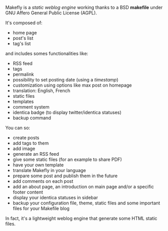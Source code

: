 Makefly is a *static weblog engine* working thanks to a BSD **makefile** under GNU Affero General Public License (AGPL).

It's composed of:

  * home page
  * post's list
  * tag's list

and includes somes functionalities like:

  * RSS feed
  * tags
  * permalink
  * possibility to set posting date (using a _timestamp_)
  * customization using options like max post on homepage
  * translation: English, French
  * static files
  * templates
  * comment system
  * identica badge (to display twitter/identica statuses)
  * backup command

You can so:

  * create posts
  * add tags to them
  * add image
  * generate an RSS feed
  * give some static files (for an example to share PDF)
  * have your own template
  * translate Makefly in your language
  * prepare some post and publish them in the future
  * add comments on each post
  * add an about page, an introduction on main page and/or a specific footer content
  * display your identica statuses in sidebar
  * backup your configuration file, theme, static files and some important files for your Makefile blog

In fact, it's a lightweight weblog engine that generate some HTML static files.

